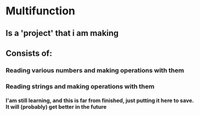 # Multifunction
## Is a 'project' that i am making
## Consists of:
### Reading various numbers and making operations with them
### Reading strings and making operations with them
#### I'am still learning, and this is far from finished, just putting it here to save. It will (probably) get better in the future
